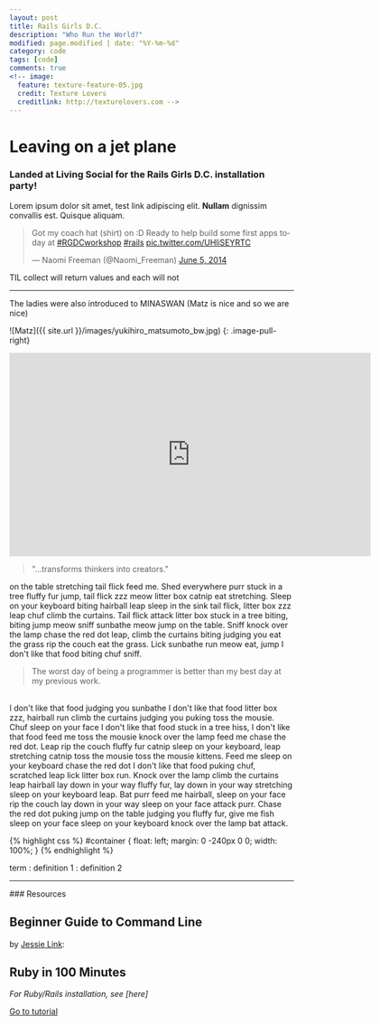 ```yaml
---
layout: post
title: Rails Girls D.C.
description: "Who Run the World?"
modified: page.modified | date: "%Y-%m-%d"
category: code
tags: [code]
comments: true
<!-- image:
  feature: texture-feature-05.jpg
  credit: Texture Lovers
  creditlink: http://texturelovers.com -->
---
```


# Leaving on a jet plane

### Landed at Living Social for the Rails Girls D.C. installation party!

Lorem ipsum dolor sit amet, test link adipiscing elit. **Nullam** dignissim convallis est. Quisque aliquam.

<blockquote class="twitter-tweet" lang="en"><p>Got my coach hat (shirt) on :D Ready to help build some first apps today at <a href="https://twitter.com/search?q=%23RGDCworkshop&amp;src=hash">#RGDCworkshop</a> <a href="https://twitter.com/search?q=%23rails&amp;src=hash">#rails</a> <a href="http://t.co/UHliSEYRTC">pic.twitter.com/UHliSEYRTC</a></p>&mdash; Naomi Freeman (@Naomi_Freeman) <a href="https://twitter.com/Naomi_Freeman/statuses/474505257658372096">June 5, 2014</a></blockquote>
<script async src="//platform.twitter.com/widgets.js" charset="utf-8"></script>

TIL collect will return values and each will not
<hr />

The ladies were also introduced to MINASWAN
(Matz is nice and so we are nice)

![Matz]({{ site.url }}/images/yukihiro_matsumoto_bw.jpg)
{: .image-pull-right}

<iframe src="http://embed.ted.com/talks/angela_lee_duckworth_the_key_to_success_grit.html" width="640" height="360" frameborder="0" scrolling="no" webkitAllowFullScreen mozallowfullscreen allowFullScreen></iframe>

<blockquote> "...transforms thinkers into creators." </blockquote>
on the table stretching tail flick feed me. Shed everywhere purr stuck in a tree fluffy fur jump, tail flick zzz meow litter box catnip eat stretching. Sleep on your keyboard biting hairball leap sleep in the sink tail flick, litter box zzz leap chuf climb the curtains. Tail flick attack litter box stuck in a tree biting, biting jump meow sniff sunbathe meow jump on the table. Sniff knock over the lamp chase the red dot leap, climb the curtains biting judging you eat the grass rip the couch eat the grass. Lick sunbathe run meow eat, jump I don't like that food biting chuf sniff.
<br />
<blockquote> The worst day of being a programmer is better than my best day at my previous work. </blockquote>
<br />
I don't like that food judging you sunbathe I don't like that food litter box zzz, hairball run climb the curtains judging you puking toss the mousie. Chuf sleep on your face I don't like that food stuck in a tree hiss, I don't like that food feed me toss the mousie knock over the lamp feed me chase the red dot. Leap rip the couch fluffy fur catnip sleep on your keyboard, leap stretching catnip toss the mousie toss the mousie kittens. Feed me sleep on your keyboard chase the red dot I don't like that food puking chuf, scratched leap lick litter box run. Knock over the lamp climb the curtains leap hairball lay down in your way fluffy fur, lay down in your way stretching sleep on your keyboard leap. Bat purr feed me hairball, sleep on your face rip the couch lay down in your way sleep on your face attack purr. Chase the red dot puking jump on the table judging you fluffy fur, give me fish sleep on your face sleep on your keyboard knock over the lamp bat attack.
<br />

{% highlight css %}
#container {
  float: left;
  margin: 0 -240px 0 0;
  width: 100%;
}
{% endhighlight %}

term
: definition 1
: definition 2

<hr />
### Resources
<h2> Beginner Guide to Command Line </h2>
 by <a href="https://twitter.com/mad_typist">Jessie Link</a>: 

<script async class="speakerdeck-embed" data-id="9d047860ce1f0131e1db2aa9d004a740" data-ratio="1.33333333333333" src="//speakerdeck.com/assets/embed.js"></script>

<h2> Ruby in 100 Minutes </h2>
<i>For Ruby/Rails installation, see [here]</i>

<a href="http://tutorials.jumpstartlab.com/projects/ruby_in_100_minutes.html">Go to tutorial</a>